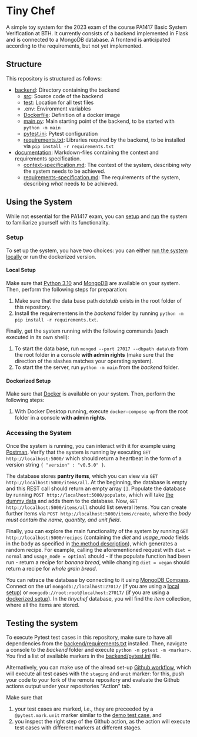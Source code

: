 # Tiny Chef

A simple toy system for the 2023 exam of the course PA1417 Basic System Verification at BTH. It currently consists of a backend implemented in Flask and is connected to a MongoDB database. A frontend is anticipated according to the requirements, but not yet implemented.

## Structure

This repository is structured as follows:

* [backend](./backend/): Directory containing the backend
  * [src](./backend/src/): Source code of the backend
  * [test](./backend/test/): Location for all test files
  * .env: Environment variables
  * [Dockerfile](./backend/Dockerfile): Definition of a docker image
  * [main.py](./backend/main.py): Main starting point of the backend, to be started with `python -m main`
  * [pytest.ini](./backend/pytest.ini): Pytest configuration
  * [requirements.txt](./backend/requirements.txt): Libraries required by the backend, to be installed via `pip install -r requirements.txt`
* [documentation](./documentation/): Markdown-files containing the context and requirements specification.
  * [context-specification.md](./documentation/context-specification.md): The context of the system, describing *why* the system needs to be achieved.
  * [requirements-specification.md](./documentation/requirements-specification.md): The requirements of the system, describing *what* needs to be achieved.

## Using the System

While not essential for the PA1417 exam, you can [setup](#setup) and [run](#accessing-the-system) the system to familiarize yourself with its functionality.

### Setup

To set up the system, you have two choices: you can either [run the system locally](#local-setup) or run the dockerized version.

#### Local Setup

Make sure that [Python 3.10](https://www.python.org/downloads/release/python-3100/) and [MongoDB](https://www.mongodb.com/try/download/community) are available on your system. Then, perform the following steps for preparation:

1. Make sure that the data base path *data\db* exists in the root folder of this repository.
2. Install the requirementens in the *backend* folder by running `python -m pip install -r requirements.txt`. 

Finally, get the system running with the following commands (each executed in its own shell):

1. To start the data base, run `mongod --port 27017 --dbpath data\db` from the root folder in a console **with admin rights** (make sure that the direction of the slashes matches your operating system).
2. To start the the server, run `python -m main` from the *backend* folder.

#### Dockerized Setup

Make sure that [Docker](https://docs.docker.com/get-docker/) is available on your system. Then, perform the following steps:

1. With Docker Desktop running, execute `docker-compose up` from the root folder in a console **with admin rights**.

### Accessing the System

Once the system is running, you can interact with it for example using [Postman](https://www.postman.com/downloads/). Verify that the system is running by executing `GET http://localhost:5000/` which should return a heartbeat in the form of a version string `{ "version" : "v0.5.0" }`.

The database stores **pantry items**, which you can view via `GET http://localhost:5000/items/all`. At the beginning, the database is empty and this REST call should return an empty array `[]`. Populate the database by running `POST http://localhost:5000/populate`, which will take [the dummy data](./backend/src/static/dummy_items/) and adds them to the database. Now, `GET http://localhost:5000/items/all` should list several items. You can create further items via `POST http://localhost:5000/items/create`, where the *body must contain the name, quantity, and unit field*.

Finally, you can explore the main functionality of the system by running `GET http://localhost:5000/recipes` (containing the *diet* and *usage_mode* fields in the body as specified in [the method description](./backend/src/blueprints/recipeblueprint.py)), which generates a random recipe. For example, calling the aforementioned request with `diet = normal` and `usage_mode = optimal` should - if the populate function had been run - return a recipe for *banana bread*, while changing `diet = vegan` should return a recipe for *whole grain bread*.

You can retrace the database by connecting to it using [MongoDB Compass](https://www.mongodb.com/try/download/compass). Connect on the url `mongodb://localhost:27017/` (if you are using a [local setup](#local-setup)) or `mongodb://root:root@localhost:27017/` (if you are using a [dockerized setup](#dockerized-setup)). In the *tinychef* database, you will find the *item* collection, where all the items are stored.

## Testing the system

To execute Pytest test cases in this repository, make sure to have all dependencies from the [backend/requirements.txt](./backend/requirements.txt) installed. Then, navigate a console to the *backend* folder and execute `python -m pytest -m <marker>`. You find a list of available markers in the [backend/pytest.ini](./backend/pytest.ini) file.

Alternatively, you can make use of the alread set-up [Github workflow](./.github/workflows/pytest.yml), which will execute all test cases with the `staging` and `unit` marker: for this, push your code to your fork of the remote repository and evaluate the Github actions output under your repositories "Action" tab. 

Make sure that

1. your test cases are marked, i.e., they are preceeded by a `@pytest.mark.unit` marker similar to the [demo test case](./backend/test/demo/test_calculate_ingredient_readiness.py), and
2. you inspect the right step of the Github action, as the action will execute test cases with different markers at different stages.
